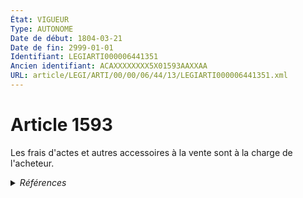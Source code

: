 ```yaml
---
État: VIGUEUR
Type: AUTONOME
Date de début: 1804-03-21
Date de fin: 2999-01-01
Identifiant: LEGIARTI000006441351
Ancien identifiant: ACAXXXXXXXX5X01593AAXXAA
URL: article/LEGI/ARTI/00/00/06/44/13/LEGIARTI000006441351.xml
---
```


<h1>Article 1593</h1>

Les frais d'actes et autres accessoires à la vente sont à la charge de
l'acheteur.


<details>
  <summary><em>Références</em></summary>

  <h2>Références faites par l'article</h2>
  
  <ul>
    <li>
      CODIFICATION source Loi 1804-03-06
    </li>
    <li>
      CREATION source Loi 1804-03-06 promulguée le 16 mars 1804
    </li>
  </ul>
</details>
